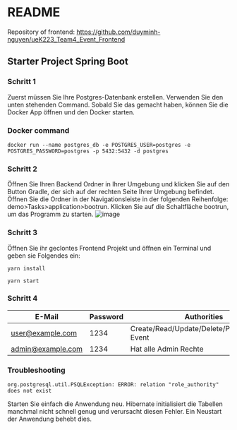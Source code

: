 # README #
Repository of frontend: https://github.com/duyminh-nguyen/ueK223_Team4_Event_Frontend

## Starter Project Spring Boot


### Schritt 1
Zuerst müssen Sie Ihre Postgres-Datenbank erstellen. Verwenden Sie den unten stehenden Command. Sobald Sie das gemacht haben, können Sie die Docker App öffnen und den Docker starten.
### Docker command
```
docker run --name postgres_db -e POSTGRES_USER=postgres -e POSTGRES_PASSWORD=postgres -p 5432:5432 -d postgres
```
### Schritt 2
Öffnen Sie Ihren Backend Ordner in Ihrer Umgebung und klicken Sie auf den Button Gradle, der sich auf der rechten Seite Ihrer Umgebung befindet. Öffnen Sie die Ordner in der Navigationsleiste in der folgenden Reihenfolge: demo>Tasks>application>bootrun. Klicken Sie auf die Schaltfläche bootrun, um das Programm zu starten.
![image](https://github.com/nussbaumerv/ueK223_Team4_Event_Backend/assets/113606362/56b44c91-eb42-4c9d-999e-4cf89c6210c7)

### Schritt 3
Öffnen Sie ihr geclontes Frontend Projekt und öffnen ein Terminal und geben sie Folgendes ein:

```
yarn install
```
```
yarn start
```

### Schritt 4
| E-Mail            | Password | Authorities                                      |   
|-------------------|----------|--------------------------------------------------|
| user@example.com  | 1234     | Create/Read/Update/Delete/Participate/Join Event |   
| admin@example.com | 1234     | Hat alle Admin Rechte                            |  

### Troubleshooting

```
org.postgresql.util.PSQLException: ERROR: relation "role_authority" does not exist
```
Starten Sie einfach die Anwendung neu. Hibernate initialisiert die Tabellen manchmal nicht schnell genug und verursacht diesen Fehler. Ein Neustart der Anwendung behebt dies.

